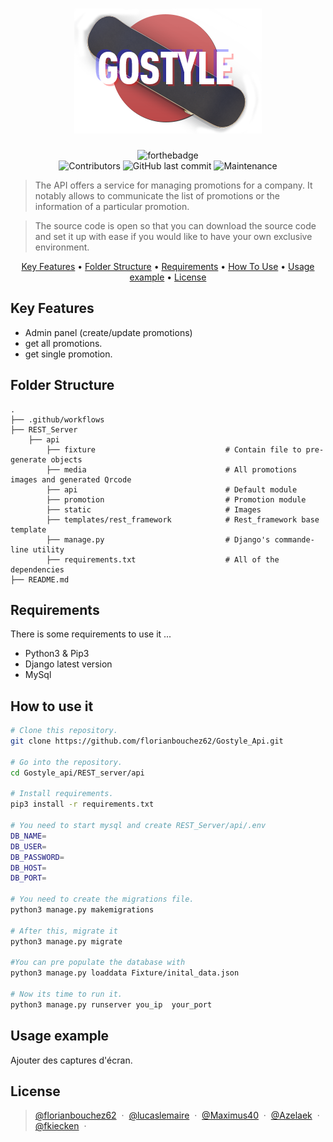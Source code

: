 <h1 align="center">
  <img src="https://github.com/florianbouchez62/Gostyle_Api/blob/develop/REST_Server/api/static/mspr_logo.png">
</h1>

<div align="center">

![forthebadge](https://forthebadge.com/images/badges/made-with-python.svg)
<br />
![Contributors](https://img.shields.io/badge/contributors-5-red)
![GitHub last commit](https://img.shields.io/github/last-commit/florianbouchez62/Gostyle_Api?color=red)
![Maintenance](https://img.shields.io/badge/Maintained%3F-yes-red.svg)

</div>

> The API offers a service for managing promotions for a company. It notably allows to communicate the list of promotions or the information of a particular promotion.

> The source code is open so that you can download the source code and set it up with ease if you would like to have your own exclusive environment.

<p align="center">
  <a href="#key-features">Key Features</a> •
  <a href="#folder-structure">Folder Structure</a> •
  <a href="#requirements">Requirements</a> •
  <a href="#how-to-use-it">How To Use</a> •
  <a href="#usage-example">Usage example</a> •
  <a href="#license">License</a>
</p>

## Key Features

* Admin panel (create/update promotions)
* get all promotions.
* get single promotion.

## Folder Structure

    .
    ├── .github/workflows
    ├── REST_Server
        ├── api
            ├── fixture                             # Contain file to pre-generate objects
            ├── media                               # All promotions images and generated Qrcode
            ├── api                                 # Default module 
            ├── promotion                           # Promotion module
            ├── static                              # Images
            ├── templates/rest_framework            # Rest_framework base template
            ├── manage.py                           # Django's commande-line utility
            ├── requirements.txt                    # All of the dependencies
    ├── README.md

## Requirements

There is some requirements to use it ...

* Python3 & Pip3
* Django latest version
* MySql

## How to use it

```sh
# Clone this repository.
git clone https://github.com/florianbouchez62/Gostyle_Api.git

# Go into the repository.
cd Gostyle_api/REST_server/api

# Install requirements.
pip3 install -r requirements.txt

# You need to start mysql and create REST_Server/api/.env
DB_NAME=
DB_USER=
DB_PASSWORD=
DB_HOST=
DB_PORT=

# You need to create the migrations file.
python3 manage.py makemigrations

# After this, migrate it
python3 manage.py migrate

#You can pre populate the database with
python3 manage.py loaddata Fixture/inital_data.json

# Now its time to run it.
python3 manage.py runserver you_ip  your_port
```

## Usage example

Ajouter des captures d'écran.

## License

> [@florianbouchez62](https://github.com/florianbouchez62) &nbsp;&middot;&nbsp;
> [@lucaslemaire](https://github.com/lucaslemaire) &nbsp;&middot;&nbsp;
> [@Maximus40](https://github.com/Maximus40) &nbsp;&middot;&nbsp;
> [@Azelaek](https://github.com/Azelaek) &nbsp;&middot;&nbsp;
> [@fkiecken](https://github.com/fkiecken) &nbsp;&middot;&nbsp;
